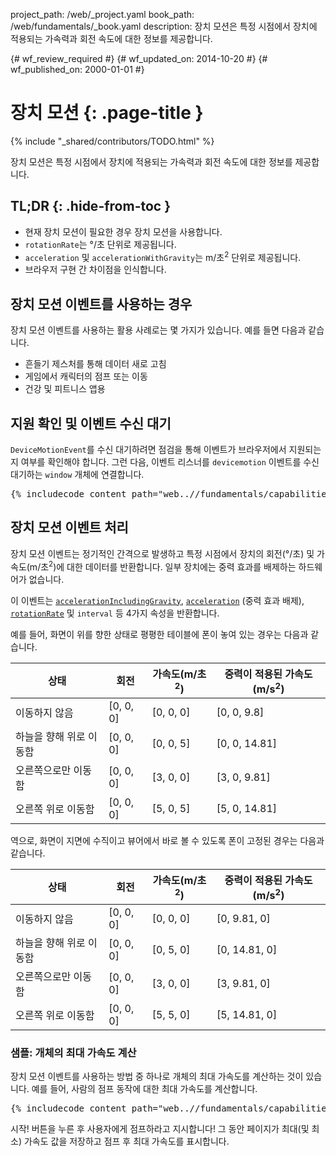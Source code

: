 project_path: /web/_project.yaml
book_path: /web/fundamentals/_book.yaml
description: 장치 모션은 특정 시점에서 장치에 적용되는 가속력과 회전 속도에 대한 정보를 제공합니다.

{# wf_review_required #}
{# wf_updated_on: 2014-10-20 #}
{# wf_published_on: 2000-01-01 #}

# 장치 모션 {: .page-title }

{% include "_shared/contributors/TODO.html" %}



장치 모션은 특정 시점에서 장치에 적용되는 가속력과 회전 속도에 대한 정보를 제공합니다.


## TL;DR {: .hide-from-toc }
- 현재 장치 모션이 필요한 경우 장치 모션을 사용합니다.
- <code>rotationRate</code>는 &deg;/초 단위로 제공됩니다.
- <code>acceleration</code> 및 <code>accelerationWithGravity</code>는 m/초<sup>2</sup> 단위로 제공됩니다.
- 브라우저 구현 간 차이점을 인식합니다.


## 장치 모션 이벤트를 사용하는 경우

장치 모션 이벤트를 사용하는 활용 사례로는 몇 가지가 있습니다.  예를 들면 다음과 같습니다.

<ul>
  <li>흔들기 제스처를 통해 데이터 새로 고침</li>
  <li>게임에서 캐릭터의 점프 또는 이동</li>
  <li>건강 및 피트니스 앱용</li>
</ul>

## 지원 확인 및 이벤트 수신 대기

`DeviceMotionEvent`를 수신 대기하려면 점검을 통해 이벤트가
브라우저에서 지원되는지 여부를 확인해야 합니다.  그런 다음, 이벤트 리스너를 `devicemotion` 이벤트를 수신 대기하는 `window` 
개체에 연결합니다. 

<pre class="prettyprint">
{% includecode content_path="web..//fundamentals/capabilities/native-hardware/device-orientation/_code/jump-test.html" region_tag="devmot" lang=javascript %}
</pre>

## 장치 모션 이벤트 처리

장치 모션 이벤트는 정기적인 간격으로 발생하고 특정 시점에서 장치의
회전(&deg;/초) 및 가속도(m/초<sup>2</sup>)에
대한 데이터를 반환합니다.  일부 장치에는 중력 효과를 배제하는 하드웨어가
없습니다.

이 이벤트는 
<a href="index.html#device-frame-coordinate">`accelerationIncludingGravity`</a>, 
<a href="index.html#device-frame-coordinate">`acceleration`</a>
(중력 효과 배제), 
<a href="index.html#rotation-data">`rotationRate`</a> 및 `interval` 등 4가지 속성을 반환합니다.

예를 들어, 화면이 위를 향한 상태로 평평한 테이블에 폰이 놓여
있는 경우는 다음과 같습니다.

<table class="mdl-data-table mdl-js-data-table">
    <thead>
    <tr>
      <th data-th="State">상태</th>
      <th data-th="Rotation">회전</th>
      <th data-th="Acceleration (m/s<sup>2</sup>)">가속도(m/초<sup>2</sup>)</th>
      <th data-th="Acceleration with gravity (m/s<sup>2</sup>)">중력이 적용된 가속도(m/s<sup>2</sup>)</th>
    </tr>
  </thead>
  <tbody>
    <tr>
      <td data-th="State">이동하지 않음</td>
      <td data-th="Rotation">[0, 0, 0]</td>
      <td data-th="Acceleration">[0, 0, 0]</td>
      <td data-th="Acceleration with gravity">[0, 0, 9.8]</td>
    </tr>
    <tr>
      <td data-th="State">하늘을 향해 위로 이동함</td>
      <td data-th="Rotation">[0, 0, 0]</td>
      <td data-th="Acceleration">[0, 0, 5]</td>
      <td data-th="Acceleration with gravity">[0, 0, 14.81]</td>
    </tr>
    <tr>
      <td data-th="State">오른쪽으로만 이동함</td>
      <td data-th="Rotation">[0, 0, 0]</td>
      <td data-th="Acceleration">[3, 0, 0]</td>
      <td data-th="Acceleration with gravity">[3, 0, 9.81]</td>
    </tr>
    <tr>
      <td data-th="State">오른쪽 위로 이동함</td>
      <td data-th="Rotation">[0, 0, 0]</td>
      <td data-th="Acceleration">[5, 0, 5]</td>
      <td data-th="Acceleration with gravity">[5, 0, 14.81]</td>
    </tr>
  </tbody>
</table>

역으로, 화면이 지면에 수직이고 뷰어에서 바로 볼 수 있도록 폰이
고정된 경우는 다음과 같습니다.

<table class="mdl-data-table mdl-js-data-table">
    <thead>
    <tr>
      <th data-th="State">상태</th>
      <th data-th="Rotation">회전</th>
      <th data-th="Acceleration (m/s<sup>2</sup>)">가속도(m/초<sup>2</sup>)</th>
      <th data-th="Acceleration with gravity (m/s<sup>2</sup>)">중력이 적용된 가속도(m/s<sup>2</sup>)</th>
    </tr>
  </thead>
  <tbody>
    <tr>
      <td data-th="State">이동하지 않음</td>
      <td data-th="Rotation">[0, 0, 0]</td>
      <td data-th="Acceleration">[0, 0, 0]</td>
      <td data-th="Acceleration with gravity">[0, 9.81, 0]</td>
    </tr>
    <tr>
      <td data-th="State">하늘을 향해 위로 이동함</td>
      <td data-th="Rotation">[0, 0, 0]</td>
      <td data-th="Acceleration">[0, 5, 0]</td>
      <td data-th="Acceleration with gravity">[0, 14.81, 0]</td>
    </tr>
    <tr>
      <td data-th="State">오른쪽으로만 이동함</td>
      <td data-th="Rotation">[0, 0, 0]</td>
      <td data-th="Acceleration">[3, 0, 0]</td>
      <td data-th="Acceleration with gravity">[3, 9.81, 0]</td>
    </tr>
    <tr>
      <td data-th="State">오른쪽 위로 이동함</td>
      <td data-th="Rotation">[0, 0, 0]</td>
      <td data-th="Acceleration">[5, 5, 0]</td>
      <td data-th="Acceleration with gravity">[5, 14.81, 0]</td>
    </tr>
  </tbody>
</table>

### 샘플: 개체의 최대 가속도 계산

장치 모션 이벤트를 사용하는 방법 중 하나로 개체의 최대 가속도를
계산하는 것이 있습니다.  예를 들어, 사람의 점프 동작에 대한 최대 가속도를
계산합니다.

<pre class="prettyprint">
{% includecode content_path="web..//fundamentals/capabilities/native-hardware/device-orientation/_code/jump-test.html" region_tag="devmothand" lang=javascript %}
</pre>

시작! 버튼을 누른 후 사용자에게 점프하라고 지시합니다!  그 동안
페이지가 최대(및 최소) 가속도 값을 저장하고 점프 후
 최대 가속도를 표시합니다.

